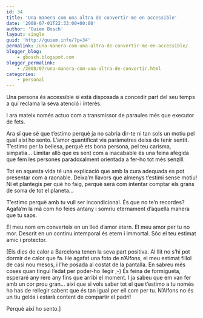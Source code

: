 ```yaml
---
id: 34
title: 'Una manera com una altra de convertir-me en accessible'
date: '2008-07-01T22:33:00+00:00'
author: 'Guiem Bosch'
layout: single
guid: 'http://guiem.info/?p=34'
permalink: /una-manera-com-una-altra-de-convertir-me-en-accessible/
blogger_blog:
    - gbosch.blogspot.com
blogger_permalink:
    - /2008/07/una-manera-com-una-altra-de-convertir.html
categories:
    - personal
---
```


Una persona és accessible si està disposada a concedir part del seu temps a qui reclama la seva atenció i interès.

I ara mateix només actuo com a transmissor de paraules més que executor de fets.

Ara sí que sé que t’estimo perquè ja no sabria dir-te ni tan sols un motiu pel qual així ho sento. L’amor quantificat via paràmetres deixa de tenir sentit. T’estimo per la bellesa, perquè ets bona persona, pel teu carisma, simpatia… Limitar allò que es sent com a inacabable és una feina afegida que fem les persones paradoxalment orientada a fer-ho tot més senzill.

Tot en aquesta vida té una explicació que amb la cura adequada es pot presentar com a raonable. Deixa’m llavors que almenys t’estimi sense motiu! Ni et plantegis per què ho faig, perquè serà com intentar comptar els grans de sorra de tot el planeta…

T’estimo perquè amb tu vull ser incondicional. És que no te’n recordes? Agafa’m la mà com ho feies antany i somriu eternament d’aquella manera que tu saps.

El meu nom em converteix en un lleó d’amor etern. El meu amor per tu no mor. Descrit en un continu intemporal és etern i immortal. Sóc el teu estimat amic i protector.

\[Els dies de calor a Barcelona tenen la seva part positiva. Al llit no s’hi pot dormir de calor que fa. He agafat una foto de n’Alfons, el meu estimat fillol de casi nou mesos, i l’he posada al costat de la pantalla. En sabreu més coses quan tingui l’edat per poder-ho llegir ;-) És feina de formigueta, esperaré any rere any fins que arribi el moment. I ja sabeu que em van fer amb un cor prou gran… així que si vols saber tot el que t’estimo a tu només ho has de rellegir sabent que és tan igual per ell com per tu. N’Alfons no és un tiu gelós i estarà content de compartir el padrí!

Perquè així ho sento.\]